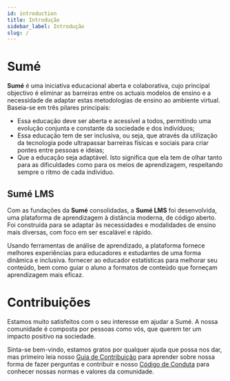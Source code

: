 ```yaml
---
id: introduction
title: Introdução
sidebar_label: Introdução
slug: /
---
```


# Sumé

**Sumé** é uma iniciativa educacional aberta e colaborativa, cujo principal objectivo é eliminar as barreiras entre os actuais modelos de ensino e a necessidade de adaptar estas metodologias de ensino ao ambiente virtual. Baseia-se em três pilares principais:

- Essa educação deve ser aberta e acessível a todos, permitindo uma evolução conjunta e constante da sociedade e dos indivíduos;
- Essa educação tem de ser inclusiva, ou seja, que através da utilização da tecnologia pode ultrapassar barreiras físicas e sociais para criar pontes entre pessoas e ideias;
- Que a educação seja adaptável. Isto significa que ela tem de olhar tanto para as dificuldades como para os meios de aprendizagem, respeitando sempre o ritmo de cada indivíduo.

## Sumé LMS

Com as fundações da **Sumé** consolidadas, a **Sumé LMS** foi desenvolvida, uma plataforma de aprendizagem à distância moderna, de código aberto. Foi construída para se adaptar às necessidades e modalidades de ensino mais diversas, com foco em ser escalável e rápido.

Usando ferramentas de análise de aprendizado, a plataforma fornece melhores experiências para educadores e estudantes de uma forma dinâmica e inclusiva. fornecer ao educador estatísticas para melhorar seu conteúdo, bem como guiar o aluno a formatos de conteúdo que forneçam aprendizagem mais eficaz.

# Contribuições

Estamos muito satisfeitos com o seu interesse em ajudar a Sumé. A nossa comunidade é composta por pessoas como vós, que querem ter um impacto positivo na sociedade.

Sinta-se bem-vindo, estamos gratos por qualquer ajuda que possa nos dar, mas primeiro leia nosso [Guia de Contribuição](/docs/contributing) para aprender sobre nossa forma de fazer perguntas e contribuir e nosso [Código de Conduta](/docs/conduct) para conhecer nossas normas e valores da comunidade.
